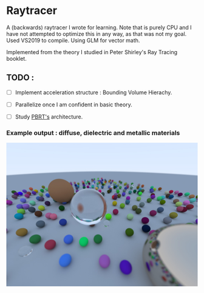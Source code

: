 # Raytracer

A (backwards) raytracer I wrote for learning. Note that is purely CPU and I have not attempted to optimize this in any way, as that was not my goal. Used VS2019 to compile. 
Using GLM for vector math.

Implemented from the theory I studied in Peter Shirley's Ray Tracing booklet.
## TODO : 
- [ ] Implement acceleration structure : Bounding Volume Hierachy.
- [ ] Parallelize once I am confident in basic theory.
- [ ] Study [PBRT's](https://www.pbrt.org/) architecture.


### Example output : diffuse, dielectric and metallic materials
![Example output : diffuse, dielectric and metallic materials](https://github.com/manas96/Raytracer/blob/master/b1024%20x%20768_pixelAverage_1000_reflects_50.jpg)
